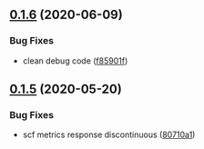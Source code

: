 ## [0.1.6](https://github.com/serverless-tencent/tencent-cloud-sdk/compare/v0.1.5...v0.1.6) (2020-06-09)


### Bug Fixes

* clean debug code ([f85901f](https://github.com/serverless-tencent/tencent-cloud-sdk/commit/f85901f598db2a5f68f1851f59c7df046672a669))

## [0.1.5](https://github.com/serverless-tencent/tencent-cloud-sdk/compare/v0.1.4...v0.1.5) (2020-05-20)


### Bug Fixes

* scf metrics response discontinuous ([80710a1](https://github.com/serverless-tencent/tencent-cloud-sdk/commit/80710a111d653030d5598d99740638088038b515))
